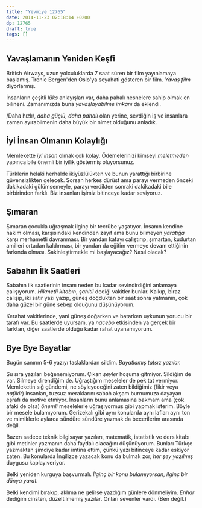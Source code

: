 ```yaml
---
title: "Yevmiye 12765"
date: 2014-11-23 02:18:14 +0200
dp: 12765
draft: true
tags: []
---
```


Yavaşlamanın Yeniden Keşfi
--------------------------

British Airways, uzun yolculuklarda 7 saat süren bir film yayınlamaya
başlamış. Trenle Bergen'den Oslo'ya seyahati gösteren bir film. *Yavaş
film* diyorlarmış.

İnsanların çeşitli *lüks* anlayışları var, daha pahalı nesnelere sahip
olmak en bilineni. Zamanımızda buna *yavaşlayabilme imkanı* da eklendi.

/Daha hızlı/, *daha güçlü*, *daha pahalı* olan yerine, sevdiğin iş ve
insanlara zaman ayırabilmenin daha büyük bir nimet olduğunu anladık.

İyi İnsan Olmanın Kolaylığı
---------------------------

Memlekette *iyi insan* olmak çok kolay. Ödemelerinizi kimseyi
*meletmeden* yapınca bile önemli bir iyilik göstermiş oluyorsunuz.

Türklerin helaki herhalde ikiyüzlülükten ve bunun yarattığı birbirine
güvensizlikten gelecek. Sorsan herkes dürüst ama parayı vermeden önceki
dakikadaki gülümsemeyle, parayı verdikten sonraki dakikadaki bile
birbirinden farklı. Biz insanları işimiz bitinceye kadar seviyoruz.

Şımaran
-------

Şımaran çocukla uğraşmak ilginç bir tecrübe yaşatıyor. İnsanın kendine
hakim olması, karşısındaki kendinden zayıf ama bunu bilmeyen *yaratığa*
karşı merhametli davranması. Bir yandan kafayı çalıştırıp, şımartan,
kudurtan amilleri ortadan kaldırması, bir yandan da eğitim vermeye devam
ettiğinin farkında olması. Sakinleştirmekle mi başlayacağız? Nasıl
olacak?

Sabahın İlk Saatleri
--------------------

Sabahın ilk saatlerinin insanı neden bu kadar sevindirdiğini anlamaya
çalışıyorum. *Hikmetli kitabın*, *şahitli* dediği vakitler bunlar.
Kalkıp, biraz çalışıp, iki satır yazı yazıp, güneş doğduktan bir saat
sonra yatmanın, çok daha güzel bir güne sebep olduğunu düşünüyorum.

Kerahat vakitlerinde, yani güneş doğarken ve batarken uykunun yorucu bir
tarafı var. Bu saatlerde uyursam, ya *nacebo* etkisinden ya gerçek bir
farktan, diğer saatlerde olduğu kadar rahat uyanamıyorum.

Bye Bye Bayatlar
----------------

Bugün sanırım 5-6 yazıyı taslaklardan sildim. *Bayatlamış tatsız
yazılar.*

Şu sıra yazıları beğenemiyorum. Çıkan *şeyler* hoşuma gitmiyor. Sildiğim
de var. Silmeye direndiğim de. Uğraştığım meseleler de pek tat vermiyor.
Memleketin sığ gündemi, ne söyleyeceğini zaten bildiğimiz (fikir veya
*nafikir*) insanları, tuzsuz meraklarını sabah akşam burnumuza dayayan
eşrafı da motive etmiyor. İnsanların bunu anlamasına bakmam ama (çok
afaki de olsa) *önemli* meselelerle uğraşıyormuş gibi yapmak isterim.
Böyle bir mesele bulamıyorum. Gerizekalı gibi aynı konularda aynı
lafları aynı ton ve mimiklerle aylarca sündüre sündüre yazmak da
becerilerim arasında değil.

Bazen sadece teknik bilgisayar yazıları, matematik, istatistik ve ders
kitabı gibi metinler yazmanın daha faydalı olacağını düşünüyorum.
Bunları Türkçe yazmaktan şimdiye kadar imtina ettim, çünkü yazı
bitinceye kadar eskiyor zaten. Bu konularda İngilizce yazacak konu da
bulmak zor, *her şey yazılmış* duygusu kaplayıveriyor.

Belki yeniden kurguya başvurmalı. *İlginç bir konu bulamıyorsan, ilginç
bir dünya yarat.*

Belki kendimi bırakıp, aklıma ne gelirse yazdığım günlere dönmeliyim.
*Enhar* dediğim cinsten, düzeltilmemiş yazılar. Onları sevenler vardı.
(Ben değil.)

